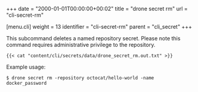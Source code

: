 +++
date = "2000-01-01T00:00:00+00:02"
title = "drone secret rm"
url = "cli-secret-rm"

[menu.cli]
  weight = 13
  identifier = "cli-secret-rm"
  parent = "cli_secret"
+++

This subcommand deletes a named repository secret. Please note this command requires administrative privilege to the repository.

```text
{{< cat "content/cli/secrets/data/drone_secret_rm.out.txt" >}}
```

Example usage:


```text
$ drone secret rm -repository octocat/hello-world -name docker_password
```
